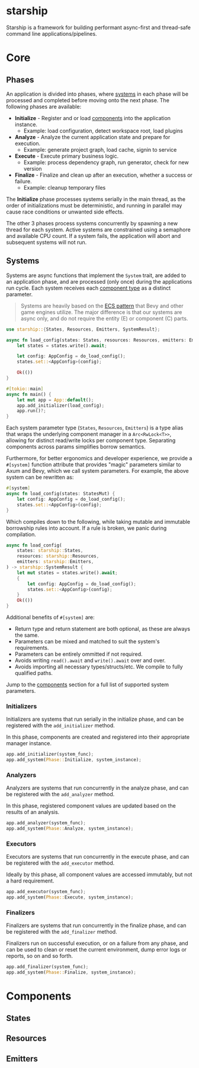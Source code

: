 # starship

Starship is a framework for building performant async-first and thread-safe command line applications/pipelines.

# Core

## Phases

An application is divided into phases, where [systems](#systems) in each phase will be processed and completed before moving onto the next phase. The following phases are available:

- **Initialize** - Register and or load [components](#components) into the application instance.
  - Example: load configuration, detect workspace root, load plugins
- **Analyze** - Analyze the current application state and prepare for execution.
  - Example: generate project graph, load cache, signin to service
- **Execute** - Execute primary business logic.
  - Example: process dependency graph, run generator, check for new version
- **Finalize** - Finalize and clean up after an execution, whether a success or failure.
  - Example: cleanup temporary files

The **Initialize** phase processes systems serially in the main thread, as the order of initializations must be deterministic, and running in parallel may cause race conditions or unwanted side effects.

The other 3 phases process systems concurrently by spawning a new thread for each system. Active systems are constrained using a semaphore and available CPU count. If a system fails, the application will abort and subsequent systems will not run.

## Systems

Systems are async functions that implement the `System` trait, are added to an application phase, and are processed (only once) during the applications run cycle. Each system receives each [component type](#components) as a distinct parameter.

> Systems are heavily based on the [ECS pattern](https://en.wikipedia.org/wiki/Entity_component_system) that Bevy and other game engines utilize. The major difference is that our systems are async only, and do not require the entity (E) or component (C) parts.

```rust
use starship::{States, Resources, Emitters, SystemResult};

async fn load_config(states: States, resources: Resources, emitters: Emitters) -> SystemResult {
	let states = states.write().await;

	let config: AppConfig = do_load_config();
	states.set::<AppConfig>(config);

	Ok(())
}

#[tokio::main]
async fn main() {
	let mut app = App::default();
	app.add_initializer(load_config);
	app.run()?;
}
```

Each system parameter type (`States`, `Resources`, `Emitters`) is a type alias that wraps the underlying component manager in a `Arc<RwLock<T>>`, allowing for distinct read/write locks per component type. Separating components across params simplifies borrow semantics.

Furthermore, for better ergonomics and developer experience, we provide a `#[system]` function attribute that provides "magic" parameters similar to Axum and Bevy, which we call system parameters. For example, the above system can be rewritten as:

```rust
#[system]
async fn load_config(states: StatesMut) {
	let config: AppConfig = do_load_config();
	states.set::<AppConfig>(config);
}
```

Which compiles down to the following, while taking mutable and immutable borrowship rules into account. If a rule is broken, we panic during compilation.

```rust
async fn load_config(
	states: starship::States,
	resources: starship::Resources,
	emitters: starship::Emitters,
) -> starship::SystemResult {
    let mut states = states.write().await;
    {
        let config: AppConfig = do_load_config();
        states.set::<AppConfig>(config);
    }
    Ok(())
}
```

Additional benefits of `#[system]` are:

- Return type and return statement are both optional, as these are always the same.
- Parameters can be mixed and matched to suit the system's requirements.
- Parameters can be entirely ommitted if not required.
- Avoids writing `read().await` and `write().await` over and over.
- Avoids importing all necessary types/structs/etc. We compile to fully qualified paths.

Jump to the [components](#components) section for a full list of supported system parameters.

### Initializers

Initializers are systems that run serially in the initialize phase, and can be registered with the `add_initializer` method.

In this phase, components are created and registered into their appropriate manager instance.

```rust
app.add_initializer(system_func);
app.add_system(Phase::Initialize, system_instance);
```

### Analyzers

Analyzers are systems that run concurrently in the analyze phase, and can be registered with the `add_analyzer` method.

In this phase, registered component values are updated based on the results of an analysis.

```rust
app.add_analyzer(system_func);
app.add_system(Phase::Analyze, system_instance);
```

### Executors

Executors are systems that run concurrently in the execute phase, and can be registered with the `add_executor` method.

Ideally by this phase, all component values are accessed immutably, but not a hard requirement.

```rust
app.add_executor(system_func);
app.add_system(Phase::Execute, system_instance);
```

### Finalizers

Finalizers are systems that run concurrently in the finalize phase, and can be registered with the `add_finalizer` method.

Finalizers run on successful execution, or on a failure from any phase, and can be used to clean or reset the current environment, dump error logs or reports, so on and so forth.

```rust
app.add_finalizer(system_func);
app.add_system(Phase::Finalize, system_instance);
```

# Components

## States

## Resources

## Emitters
